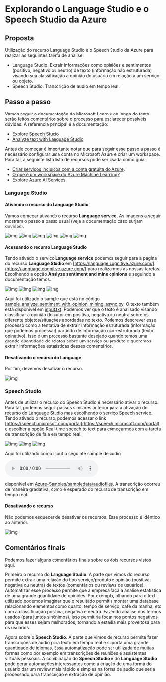 # Explorando o Language Studio e o Speech Studio da Azure

## Proposta

Utilização do recurso Language Studio e o Speech Studio da Azure para realizar as seguintes tarefa de analise:

- Language Studio. Extrair informações como opiniões e sentimentos (positivo, negativo ou neutro) de texto (informação não estruturada) visando sua classificação a opinião do usuário em relação à um serviço ou objeto.
- Speech Studio. Transcrição de audio em tempo real.

## Passo a passo

Vamos seguir a documentação do Microsoft Learn e ao longo do texto serão feitos comentários sobre o processo para esclarecer possíveis dúvidas. A referencia principal é a documentação:

- [Explore Speech Studio](https://microsoftlearning.github.io/mslearn-ai-fundamentals/Instructions/Labs/09-speech.html)
- [Analyze text with Language Studio](https://microsoftlearning.github.io/mslearn-ai-fundamentals/Instructions/Labs/06-text-analysis.html)

Antes de começar é importante notar que para seguir esse passo a passo é necessário configurar uma conta no Microsoft Azure e criar um workspace. Para tal, a seguinte lista lista de recursos pode ser usada como guia:

- [Criar serviços incluídos com a conta gratuita do Azure](https://learn.microsoft.com/pt-br/azure/cost-management-billing/manage/create-free-services).
- [O que é um workspace do Azure Machine Learning?](https://learn.microsoft.com/pt-br/azure/machine-learning/concept-workspace?view=azureml-api-2)
- [Explore Azure AI Services](https://microsoftlearning.github.io/mslearn-ai-fundamentals/Instructions/Labs/02-content-safety.html)

### Language Studio

#### Ativando o recurso do Language Studio

Vamos começar ativando o recurso **Language service**. As imagens a seguir mostram o passo a passo usual (veja a documentação caso surjam duvidas).

![img](../Imagens/Lab_Projeto_3_imagens/img1.png)
![img](../Imagens/Lab_Projeto_3_imagens/img2.png)
![img](../Imagens/Lab_Projeto_3_imagens/img3.png)
![img](../Imagens/Lab_Projeto_3_imagens/img4.png)
![img](../Imagens/Lab_Projeto_3_imagens/img5.png)
![img](../Imagens/Lab_Projeto_3_imagens/img6.png)

#### Acessando o recurso Language Studio

Tendo ativado o serviço **Language service** podemos seguir para a página do recurso **Language Studio** em [https://language.cognitive.azure.com/](https://language.cognitive.azure.com/) para realizarmos as nossas tarefas. Escolhendo a opção **Analyze sentiment and mine opinions** e seguindo a documentação temos.

![img](../Imagens/Lab_Projeto_3_imagens/img7.png)
![img](../Imagens/Lab_Projeto_3_imagens/img18.png)
![img](../Imagens/Lab_Projeto_3_imagens/img19.png)
![img](../Imagens/Lab_Projeto_3_imagens/img20.png)

Aqui foi utilizado o sample que está no código [sample_analyze_sentiment_with_opinion_mining_async.py](https://github.com/Azure/azure-sdk-for-python/blob/main/sdk/textanalytics/azure-ai-textanalytics/samples/async_samples/sample_analyze_sentiment_with_opinion_mining_async.py). O texto também está disponível em [input.txt](input.txt). Podemos ver que o texto é analisado visando classificar a opinião do autor em positiva, negativa ou neutra sobre os diferente objetos/situações abordadas no texto. Podemos descrever esse processo como a tentativa de extrair informação estruturada (informação que podemos processar) partindo de informação não-estruturada (texto opinativo). Isso é um processo bastante desejado quando temos uma grande quantidade de relatos sobre um serviço ou produto e queremos extrair informações estatísticas desses comentários.

#### Desativando o recurso do Language

Por fim, devemos desativar o recurso.

![img](../Imagens/Lab_Projeto_3_imagens/img13.png)

### Speech Studio

Antes de utilizar o recurso do Speech Studio é necessário ativar o recurso. Para tal, podemos seguir passos similares anterior para a ativação do recurso do Language Studio mas escolhendo o serviço Speech service. Tendo ativado o recurso, podemos acessar o link [https://speech.microsoft.com/portal](https://speech.microsoft.com/portal) e escolher a opção Real-time speech to text para começarmos com a tarefa de transcrição de fala em tempo real.

![img](../Imagens/Lab_Projeto_3_imagens/img14.png)
![img](../Imagens/Lab_Projeto_3_imagens/img15.png)
![img](../Imagens/Lab_Projeto_3_imagens/img16.png)

Aqui foi utilizado como input o seguinte sample de audio

<audio controls src="https://github.com/Azure-Samples/cognitive-services-speech-sdk/blob/master/sampledata/audiofiles/TalkForAFewSeconds16.wav" title="sampledata"></audio>

disponível em [Azure-Samples/sampledata/audiofiles](https://github.com/Azure-Samples/cognitive-services-speech-sdk/tree/master/sampledata/audiofiles). A transcrição ocorreu de maneira gradativa, como é esperado do recurso de transcrição em tempo real.

#### Desativando o recurso

Não podemos esquecer de desativar os recursos. Esse processo é idêntico ao anterior.

![img](../Imagens/Lab_Projeto_3_imagens/img17.png)

## Comentários finais

Podemos fazer alguns comentários finais sobre os dois recursos vistos aqui.

Primeiro o recurso do **Language Studio**. A parte que vimos do recurso permite extrair uma relação do tipo serviço/produto e opinião (positiva, negativa ou neutra) de textos (comentários ou reviews de usuários). Automatizar esse processo permite que a empresa faça a analise estatística de uma grande quantidade de opiniões. Por exemplo, olhando para o text utilizado podemos imaginar que o resultado permitia montar uma database relacionando elementos como quarto, tempo de serviço, cafe da manha, etc com a classificação positiva, negativa e neutra. Fazendo analise dos termos usados (para juntos sinônimos), isso permitiria focar nos pontos negativos para que esses sejam melhorados, tornando a estadia mais proveitosa para os usuários.

Agora sobre o **Speech Studio**. A parte que vimos do recurso permite fazer transcrições de audio para texto em tempo real e suporta uma grande quantidade de idiomas. Essa automatização pode ser utilizada de muitas formas como por exemplo em transcrições de reuniões e assistentes virtuais pessoais. A combinação do **Speech Studio** e do **Language Studio** pode gerar automações interessantes como a criação de uma forma do usuário dar um review mais rápido e simples na forma de audio que seria processado para transcrição e extração de opinião.
